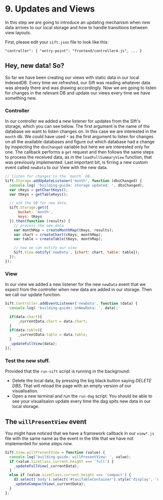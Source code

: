 # 9. Updates and Views

In this step we are going to introduce an updating mechanism when new data arrives to our local storage and how to handle transitions between view layouts. 

First, please edit your `sift.json` file to look like this:

`"controller": { "entry-point": "frontend/controller4.js", ... }`

## Hey, new data! So?

So far we have been creating our views with static data in our local IndexedDB. Every time we refreshed, our Sift was reading whatever data was already there and was drawing accordingly. Now we are going to listen for changes in the relevant DB and update our views every time we have something new.

### Controller

In our controller we added a new listener for updates from the Sift's storage, which you can see below. The first argument is the name of the database we want to listen changes on. In this case we are interested in the `month` db. We could have used `*` as the first argument to listen for changes on all the available databases and figure out which database had a change by inspecting the `dbsChanged` variable but here we are interested only for one. The callback performs a `get` request and then follows the same steps to process the received data, as in the `loadFullSummaryView` function, that was previously implemented. Last important bit, is firring a new custom event called `newData` to our View with the new data.

```javascript
// listen for changes in the `month` DB.
Sift.Storage.addUpdateListener('month', function (dbsChanged) {
  console.log( 'building-guide: storage updated: ', dbsChanged);
  var cKeys = getChartKeys();
  var tKeys = getTableKeys();

  // ask the DB for new data.
  Sift.Storage.get({
      bucket: 'month',
      keys: tKeys
  }).then(function (results) {
    // process the new data
    var monthMap = createMonthMap(tKeys, results);
    var chart = createChart(cKeys, monthMap);
    var table = createTable(tKeys, monthMap);

    // now we can notify our view
    Sift.View.notify('newData', {chart: chart, table: table});
  });
});
```

### View

In our view we added a new listener for the new `newData` event that we expect from the controller when new data are added in our storage. Then we call our update function.

```javascript
Sift.Controller.addEventListener('newData', function (data) {
  console.log( 'building-guide: onNewData: ', data);

  if(data.chart){
      _currentData.chart = data.chart;
  }
  if(data.table){
      _currentData.table = data.table;
  }
  _updateFullView(data);
});
```
### Test the new stuff.

Provided that the `run-sift` script is running in the background:

- Delete the local data, by pressing the big black button saying _DELETE DBS_. That will reload the page with an empty version of our visualisation.
- Open a new terminal and run the `run-dag` script. You should be able to see your visualisaion update every time the dag spits new data in our local storage.

## The `willPresentView` event

You might have noticed that we have a framework callback in our `view*.js` file with the same name as the event in the title that we have not implemented for some steps now.

```javascript
Sift.View.willPresentView = function (value) {
  console.log('building-guide: willPresentView: ', value);
  if (value.sizeClass.current.height === 'full') {
    _updateFullView(_currentData);
  }
  else if (value.sizeClass.current.height === 'compact') {
    d3.select('body').select('#taxiTableContainer').style('display', 'none');
    _updateCompactView(_currentData);
  }
};
```
